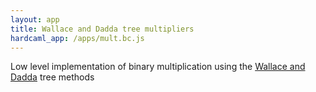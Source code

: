 ```yaml
---
layout: app
title: Wallace and Dadda tree multipliers
hardcaml_app: /apps/mult.bc.js
---
```


Low level implementation of binary multiplication using the 
[Wallace and Dadda](https://en.wikipedia.org/wiki/Wallace_tree)
tree methods
